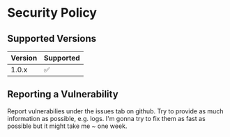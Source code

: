 # Security Policy

## Supported Versions

| Version | Supported          |
| ------- | ------------------ |
| 1.0.x   | :white_check_mark: |

## Reporting a Vulnerability

Report vulnerabilies under the issues tab on github. Try to provide as much information as possible, e.g. logs. I'm
gonna try to fix them as fast as possible but it might take me ~ one week.
